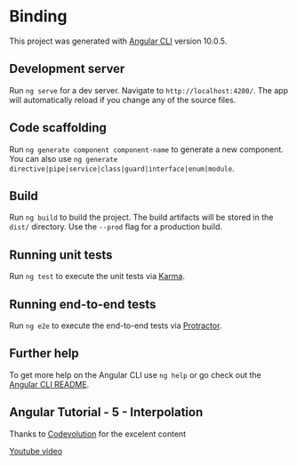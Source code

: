 # Binding

This project was generated with [Angular CLI](https://github.com/angular/angular-cli) version 10.0.5.

## Development server

Run `ng serve` for a dev server. Navigate to `http://localhost:4200/`. The app will automatically reload if you change any of the source files.

## Code scaffolding

Run `ng generate component component-name` to generate a new component. You can also use `ng generate directive|pipe|service|class|guard|interface|enum|module`.

## Build

Run `ng build` to build the project. The build artifacts will be stored in the `dist/` directory. Use the `--prod` flag for a production build.

## Running unit tests

Run `ng test` to execute the unit tests via [Karma](https://karma-runner.github.io).

## Running end-to-end tests

Run `ng e2e` to execute the end-to-end tests via [Protractor](http://www.protractortest.org/).

## Further help

To get more help on the Angular CLI use `ng help` or go check out the [Angular CLI README](https://github.com/angular/angular-cli/blob/master/README.md).


## Angular Tutorial - 5 - Interpolation
Thanks to [Codevolution](https://www.youtube.com/channel/UC80PWRj_ZU8Zu0HSMNVwKWw) for the excelent content

[Youtube video](https://www.youtube.com/watch?v=2a6OfacW_-I&list=PLC3y8-rFHvwhBRAgFinJR8KHIrCdTkZcZ&index=5)